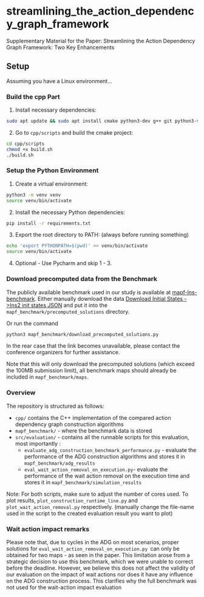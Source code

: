 # streamlining_the_action_dependency_graph_framework
Supplementary Material  for the Paper: Streamlining the Action Dependency Graph Framework: Two Key Enhancements

## Setup

Assuming you have a Linux environment...

### Build the cpp Part

1. Install necessary dependencies:
```bash
sudo apt update && sudo apt install cmake python3-dev g++ git python3-venv
```

2. Go to `cpp/scripts` and build the cmake project:
```bash
cd cpp/scripts
chmod +x build.sh
./build.sh
```

### Setup the Python Environment

1. Create a virtual environment:
```bash
python3 -m venv venv  
source venv/bin/activate
```

2. Install the necessary Python dependencies:
```bash
pip install -r requirements.txt
```

3. Export the root directory to PATH: (always before running something)
```bash
echo 'export PYTHONPATH=$(pwd)' >> venv/bin/activate
source venv/bin/activate
```

4. Optional - Use Pycharm and skip 1 - 3.


### Download precomputed data from the Benchmark

The publicly available benchmark used in our study is available at [mapf-lns-benchmark](https://github.com/ChristinaTan0704/mapf-lns-benchmark]).
Either manually download the data [Download Initial States ->Ins2 init states JSON](https://github.com/ChristinaTan0704/mapf-lns-benchmark/blob/main/docs/data.md)
and put it into the `mapf_benchmark/precomputed_solutions` directory.

Or run the command 
```bash
python3 mapf_benchmark/download_precomputed_solutions.py
```

In the rear case that the link becomes unavailable, please contact the conference organizers for further assistance.

Note that this will only download the precomputed solutions (which exceed the 100MB submission limit), all benchmark maps should already be included
in `mapf_benchmark/maps`.

### Overview

The repository is structured as follows:

- `cpp/` contains the C++ implementation of the compared action dependency graph construction algorithms
- `mapf_benchmark/` - where the benchmark data is stored
- `src/evaluation/` - contains all the runnable scripts for this evaluation, most importantly :
  - `evaluate_adg_construction_benchmark_performance.py` - evaluate the performance of the ADG construction algorithms and stores it in `mapf_benchmark/adg_results`
  - `eval_wait_action_removal_on_execution.py`- evaluate the performance of the wait action removal on the execution time and stores it in `mapf_benchmark/simulation_results`

Note: For both scripts, make sure to adjust the number of cores used.
To plot results, `plot_construction_runtime_line.py` and `plot_wait_action_removal.py` respectively.
(manually change the file-name used in the script to the created evaluation result you want to plot)


### Wait action impact remarks
Please note that, due to cycles in the ADG on most scenarios, proper solutions for `eval_wait_action_removal_on_execution.py `can only be obtained for two maps - as seen in the paper.
This limitation arose from a strategic decision to use this benchmark, which we were unable to correct before the deadline. 
However, we believe this does not affect the validity of our evaluation on the impact of wait actions nor does it have any influence on the ADG construction process. 
This clarifies why the full benchmark was not used for the wait-action impact evaluation

